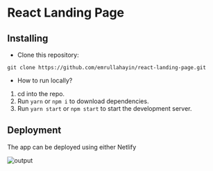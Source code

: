 # React Landing Page

## Installing

- Clone this repository:

```
git clone https://github.com/emrullahayin/react-landing-page.git
```

- How to run locally?

1. cd into the repo.
2. Run `yarn` or `npm i` to download dependencies.
3. Run `yarn start` or `npm start` to start the development server.

## Deployment

The app can be deployed using either Netlify

![output](https://user-images.githubusercontent.com/40181843/77837971-f0f26900-718c-11ea-8de1-b4a92481fd5d.png)
